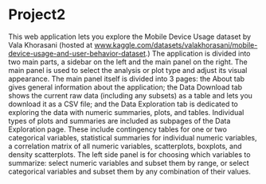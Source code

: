 # Project2
This web application lets you explore the Mobile Device Usage dataset by Vala Khorasani (hosted at www.kaggle.com/datasets/valakhorasani/mobile-device-usage-and-user-behavior-dataset.) The application is divided into two main parts, a sidebar on the left and the main panel on the right. The main panel is used to select the analysis or plot type and adjust its visual appearance. The main panel itself is divided into 3 pages: the About tab gives general information about the application; the Data Download tab shows the current raw data (including any subsets) as a table and lets you download it as a CSV file; and the Data Exploration tab is dedicated to exploring the data with numeric summaries, plots, and tables. Individual types of plots and summaries are included as subpages of the Data Exploration page. These include contingency tables for one or two categorical variables, statistical summaries for individual numeric variables, a correlation matrix of all numeric variables, scatterplots, boxplots, and density scatterplots. The left side panel is for choosing which variables to summarize: select numeric variables and subset them by range, or select categorical variables and subset them by any combination of their values.
